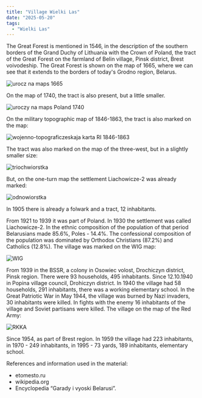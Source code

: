 ```yaml
---
title: "Village Wielki Las"
date: "2025-05-20"
tags: 
  - "Wielki Las"
---
```


The Great Forest is mentioned in 1546, in the description of the southern borders of the Grand Duchy of Lithuania with the Crown of Poland, the tract of the Great Forest on the farmland of Belin village, Pinsk district, Brest voivodeship. The Great Forest is shown on the map of 1665, where we can see that it extends to the borders of today's Grodno region, Belarus.

![urocz na maps 1665](https://github.com/user-attachments/assets/884a7553-c3c9-4af5-a8c8-6b7bc0a821b3)

On the map of 1740, the tract is also present, but a little smaller.

![uroczy na maps Poland 1740](https://github.com/user-attachments/assets/37c4c95f-cc21-4283-af08-5a5ead1052a2)

On the military topographic map of 1846-1863, the tract is also marked on the map:

![wojenno-topograficzeskaja karta RI 1846-1863](https://github.com/user-attachments/assets/a65513a1-d0df-420e-b0a0-6105fa2f0b55)

The tract was also marked on the map of the three-west, but in a slightly smaller size:

![triochwiorstka](https://github.com/user-attachments/assets/94516c1a-7c29-4a57-a656-1bc1cfa92bea)

But, on the one-turn map the settlement Liachowicze-2 was already marked:

![odnowiorstka](https://github.com/user-attachments/assets/1535c2bc-ab3e-4f55-bf82-19cc2f8d4e16)

In 1905 there is already a folwark and a tract, 12 inhabitants.

From 1921 to 1939 it was part of Poland. In 1930 the settlement was called Liachowicze-2. In the ethnic composition of the population of that period Belarusians made 85.6%, Poles - 14.4%. The confessional composition of the population was dominated by Orthodox Christians (87.2%) and Catholics (12.8%). The village was marked on the WIG map:

![WIG](https://github.com/user-attachments/assets/9a898927-9227-40ce-bffc-71a2dd85a63a)

From 1939 in the BSSR, a colony in Osowiec volost, Drochiczyn district, Pinsk region. There were 93 households, 495 inhabitants. Since 12.10.1940 in Popina village council, Drohiczyn district. In 1940 the village had 58 households, 291 inhabitants, there was a working elementary school. In the Great Patriotic War in May 1944, the village was burned by Nazi invaders, 30 inhabitants were killed. In fights with the enemy 16 inhabitants of the village and Soviet partisans were killed. The village on the map of the Red Army:

![RKKA](https://github.com/user-attachments/assets/9e1768ad-66da-4a7c-baf7-879c482c7627)

Since 1954, as part of Brest region. In 1959 the village had 223 inhabitants, in 1970 - 249 inhabitants, in 1995 - 73 yards, 189 inhabitants, elementary school.

References and information used in the material:
- etomesto.ru
- wikipedia.org
- Encyclopedia “Garady i vyoski Belarusi”.
